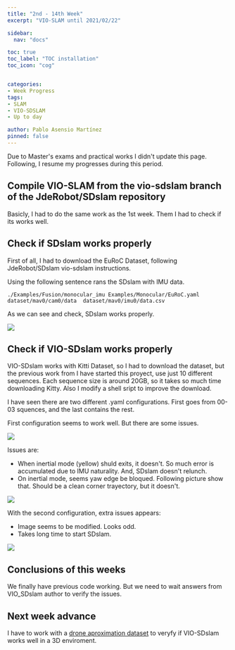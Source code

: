 ```yaml
---
title: "2nd - 14th Week"
excerpt: "VIO-SLAM until 2021/02/22"

sidebar:
  nav: "docs"

toc: true
toc_label: "TOC installation"
toc_icon: "cog"


categories:
- Week Progress
tags:
- SLAM
- VIO-SDSLAM
- Up to day

author: Pablo Asensio Martínez
pinned: false
---
```


Due to Master's exams and practical works I didn't update this page. Following, I resume my progresses during this period.

## Compile VIO-SLAM from the vio-sdslam branch of the JdeRobot/SDslam repository 

Basicly, I had to do the same work as the 1st week. Them I had to check if its works well.

## Check if SDslam works properly

First of all, I had to download the EuRoC Dataset, following JdeRobot/SDslam vio-sdslam instructions.

Using the following sentence rans the SDslam with IMU data.
```
./Examples/Fusion/monocular_imu Examples/Monocular/EuRoC.yaml dataset/mav0/cam0/data  dataset/mav0/imu0/data.csv
```

As we can see and check, SDslam works properly.

<img src="{{localhost}}/assets/images/sdslam1.png" style="display: block; margin: auto;" />
<!-- https://roboticslaburjc.github.io/2020-tfm-pablo-asensio/logbook/ -->


## Check if VIO-SDslam works properly

VIO-SDslam works with Kitti Dataset, so I had to download the dataset, but the previous work from I have started this proyect, use just 10 different sequences. Each sequence size is around 20GB, so it takes so much time downloading Kitty. Also I modify a shell sript to improve the download.

I have seen there are two different .yaml configurations. First goes from 00-03 squences, and the last contains the rest.

First configuration seems to work well. But there are some issues.

<img src="{{https://roboticslaburjc.github.io/2020-tfm-pablo-asensio/}}assets/images/vio-sdslam1.png" style="display: block; margin: auto;" />

Issues are:
- When inertial mode (yellow) shuld exits, it doesn't. So much error is accumulated due to IMU naturality. And, SDslam doesn't relunch.
- On inertial mode, seems yaw edge be bloqued. Following picture show that. Should be a clean corner trayectory, but it doesn't.
<img src="{{https://roboticslaburjc.github.io/2020-tfm-pablo-asensio/}}assets/images/vio-sdslam-yaw-blocked.png" style="display: block; margin: auto;" />


With the second configuration, extra issues appears:
- Image seems to be modified. Looks odd.
- Takes long time to start SDslam.
<img src="{{https://roboticslaburjc.github.io/2020-tfm-pablo-asensio/}}assets/images/vio-sdslam-white.png" style="display: block; margin: auto;" />

## Conclusions of this weeks

We finally have previous code working. But we need to wait answers from VIO_SDslam author to verify the issues.

## Next week advance

I have to work with a [drone aproximation dataset](https://gsyc.urjc.es/jmplaza/slam/) to veryfy if VIO-SDslam works well in a 3D enviroment.